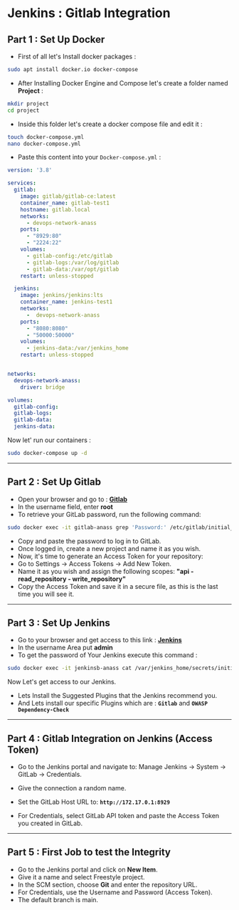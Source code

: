 # Jenkins : Gitlab Integration

## Part 1 : Set Up Docker

- First of all let's Install docker packages :

```bash
sudo apt install docker.io docker-compose
```

- After Installing Docker Engine and Compose let's create a folder named **Project** :

```bash
mkdir project
cd project
```

- Inside this folder let's create a docker compose file and edit it :

```bash
touch docker-compose.yml
nano docker-compose.yml
```

- Paste this content into your `Docker-compose.yml` :

```yml
version: '3.8'

services:
  gitlab:
    image: gitlab/gitlab-ce:latest
    container_name: gitlab-test1
    hostname: gitlab.local
    networks:
      - devops-network-anass
    ports:
      - "8929:80"
      - "2224:22"
    volumes:
      - gitlab-config:/etc/gitlab
      - gitlab-logs:/var/log/gitlab
      - gitlab-data:/var/opt/gitlab
    restart: unless-stopped

  jenkins:
    image: jenkins/jenkins:lts
    container_name: jenkins-test1
    networks:
      -  devops-network-anass
    ports:
      - "8080:8080"
      - "50000:50000"
    volumes:
      - jenkins-data:/var/jenkins_home
    restart: unless-stopped


networks:
  devops-network-anass:
    driver: bridge

volumes:
  gitlab-config:
  gitlab-logs:
  gitlab-data:
  jenkins-data:

```

Now let' run our containers :

```bash
sudo docker-compose up -d
```

---

## Part 2 : Set Up Gitlab

- Open your browser and go to : **[Gitlab](http://localhost:8929)**
- In the username field, enter **root**
- To retrieve your GitLab password, run the following command:

```bash
sudo docker exec -it gitlab-anass grep 'Password:' /etc/gitlab/initial_root_password
```

- Copy and paste the password to log in to GitLab.
- Once logged in, create a new project and name it as you wish.
- Now, it's time to generate an Access Token for your repository:
- Go to Settings → Access Tokens → Add New Token.
- Name it as you wish and assign the following scopes: **"api - read_repository - write_repository"**
- Copy the Access Token and save it in a secure file, as this is the last time you will see it.

---

## Part 3 : Set Up Jenkins

- Go to your browser and get access to this link : **[Jenkins](http://localhost:8080)**
- In the username Area put  **admin**
- To get the password of Your Jenkins execute this command :

```bash
sudo docker exec -it jenkinsb-anass cat /var/jenkins_home/secrets/initialAdminPassword
```

Now Let's get access to our Jenkins.

- Lets Install the Suggested Plugins that the Jenkins recommend you.
- And Lets install our specific Plugins which are :  **`Gitlab`** and **`OWASP Dependency-Check`**

---

## Part 4 : Gitlab Integration on Jenkins (Access Token)

- Go to the Jenkins portal and navigate to: Manage Jenkins → System → GitLab → Credentials.

- Give the connection a random name.
- Set the GitLab Host URL to: **`http://172.17.0.1:8929`**
- For Credentials, select GitLab API token and paste the Access Token you created in GitLab.

---

## Part 5 : First Job to test the Integrity

- Go to the Jenkins portal and click on **New Item**.
- Give it a name and select Freestyle project.
- In the SCM section, choose **Git** and enter the repository URL.
- For Credentials, use the Username and Password (Access Token).
- The default branch is main.
